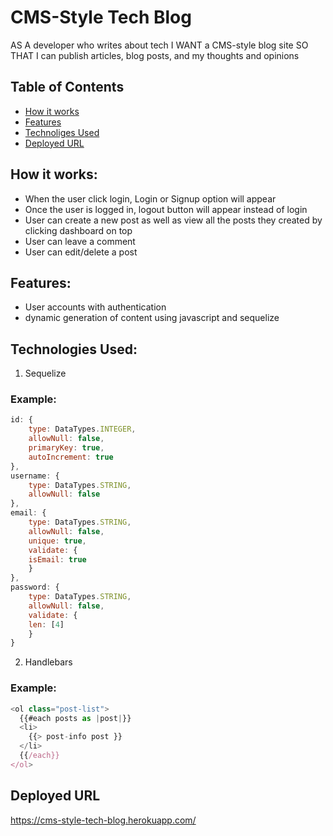 # CMS-Style Tech Blog
AS A developer who writes about tech
I WANT a CMS-style blog site
SO THAT I can publish articles, blog posts, and my thoughts and opinions

## Table of Contents
* [How it works](#how-it-works)
* [Features](#features)
* [Technoliges Used](#technologies-used)
* [Deployed URL](#deployed-url)

## How it works:

- When the user click login, Login or Signup option will appear
- Once the user is logged in, logout button will appear instead of login 
- User can create a new post as well as view all the posts they created by clicking dashboard on top
- User can leave a comment
- User can edit/delete a post


## Features:
- User accounts with authentication
- dynamic generation of content using javascript and sequelize

## Technologies Used:
1. Sequelize
### Example:
```javascript
id: {
    type: DataTypes.INTEGER,
    allowNull: false,
    primaryKey: true,
    autoIncrement: true
},
username: {
    type: DataTypes.STRING,
    allowNull: false
},
email: {
    type: DataTypes.STRING,
    allowNull: false,
    unique: true,
    validate: {
    isEmail: true
    }
},
password: {
    type: DataTypes.STRING,
    allowNull: false,
    validate: {
    len: [4]
    }
}
```

2. Handlebars
### Example:
```javascript
<ol class="post-list">
  {{#each posts as |post|}}
  <li>
    {{> post-info post }}
  </li>
  {{/each}}
</ol>
```

## Deployed URL
https://cms-style-tech-blog.herokuapp.com/
